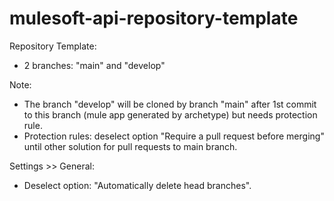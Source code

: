 # mulesoft-api-repository-template

Repository Template:

  * 2 branches: "main" and "develop" 
 
 Note: 
  * The branch "develop" will be cloned by branch "main" after 1st commit to this branch (mule app generated by archetype) but needs protection rule.
  * Protection rules: deselect option "Require a pull request before merging" until other solution for pull requests to main branch.

Settings >> General:
 * Deselect option: "Automatically delete head branches".
